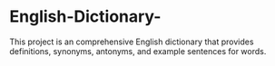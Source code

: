 # English-Dictionary-
This project is an comprehensive English dictionary that provides definitions, synonyms, antonyms, and example sentences for words.
